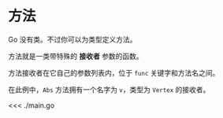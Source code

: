 # 方法

Go 没有类。不过你可以为类型定义方法。

方法就是一类带特殊的 **接收者** 参数的函数。

方法接收者在它自己的参数列表内，位于 `func` 关键字和方法名之间。

在此例中，`Abs` 方法拥有一个名字为 `v`，类型为 `Vertex` 的接收者。

<<< ./main.go

